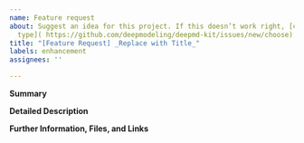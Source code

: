 ```yaml
---
name: Feature request
about: Suggest an idea for this project. If this doesn’t work right, [choose a different
  type]( https://github.com/deepmodeling/deepmd-kit/issues/new/choose)
title: "[Feature Request] _Replace with Title_"
labels: enhancement
assignees: ''

---
```


**Summary**

<!--Please provide a brief and concise description of the suggested feature or change-->

**Detailed Description**

<!--Please explain how you would like to see deepmd-kit enhanced, what feature(s) you are looking for, what specific problems this will solve. If possible, provide references to relevant background information like publications or web pages, and whether you are planning to implement the enhancement yourself or would like to participate in the implementation. If applicable add a reference to an existing bug report or issue that this will address.-->

**Further Information, Files, and Links**

<!--Put any additional information here, attach relevant text or image files and URLs to external sites, e.g. relevant publications-->
